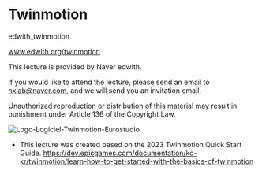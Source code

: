 # Twinmotion
edwith_twinmotion

www.edwith.org/twinmotion 


This lecture is provided by Naver edwith.

If you would like to attend the lecture, please send an email to nxlab@naver.com, and we will send you an invitation email.

Unauthorized reproduction or distribution of this material may result in punishment under Article 136 of the Copyright Law.

![Logo-Logiciel-Twinmotion-Eurostudio](https://github.com/NXDlab/Twinmotion/assets/152940989/f02efc30-3de0-410b-8cfd-680b6402738a)

* This lecture was created based on the 2023 Twinmotion Quick Start Guide.
https://dev.epicgames.com/documentation/ko-kr/twinmotion/learn-how-to-get-started-with-the-basics-of-twinmotion
